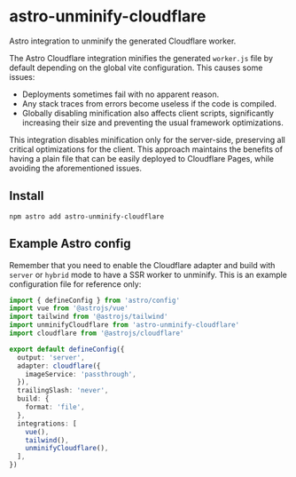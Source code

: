 
# astro-unminify-cloudflare

Astro integration to unminify the generated Cloudflare worker.

The Astro Cloudflare integration minifies the generated `worker.js` file by default depending on the global vite configuration. This causes some issues:
- Deployments sometimes fail with no apparent reason.
- Any stack traces from errors become useless if the code is compiled.
- Globally disabling minification also affects client scripts, significantly increasing their size and preventing the usual framework optimizations.

This integration disables minification only for the server-side, preserving all critical optimizations for the client. This approach maintains the benefits of having a plain file that can be easily deployed to Cloudflare Pages, while avoiding the aforementioned issues.

## Install

```shell
npm astro add astro-unminify-cloudflare
```

## Example Astro config

Remember that you need to enable the Cloudflare adapter and build with `server` or `hybrid` mode to have a SSR worker to unminify. This is an example configuration file for reference only:

```ts
import { defineConfig } from 'astro/config'
import vue from '@astrojs/vue'
import tailwind from '@astrojs/tailwind'
import unminifyCloudflare from 'astro-unminify-cloudflare'
import cloudflare from '@astrojs/cloudflare'

export default defineConfig({
  output: 'server',
  adapter: cloudflare({
    imageService: 'passthrough',
  }),
  trailingSlash: 'never',
  build: {
    format: 'file',
  },
  integrations: [
    vue(),
    tailwind(),
    unminifyCloudflare(),
  ],
})
```
